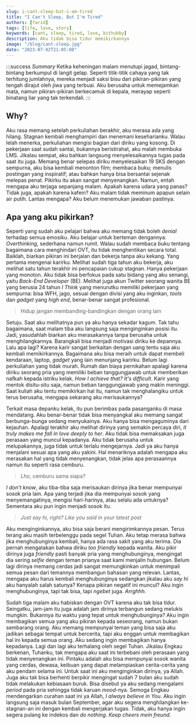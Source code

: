 ```yaml
---
slug: i-cant-sleep-but-i-am-tired
title: "I Can't Sleep, But I'm Tired"
authors: [farid]
tags: [life, love, story]
keywords: [cant, sleep, tired, love, bithubby]
description: Aku tidak bisa tidur memikirkannya
image: "/blog/cant-sleep.jpg"
date: "2023-07-02T21:05:00"
---
```


:::success _Summary_
Ketika keheningan malam menutupi jagad, bintang-bintang berkumpul di langit gelap. Seperti titik-titik cahaya yang tak terhitung jumlahnya, mereka menjadi saksi bisu dari pikiran-pikiran yang tengah dirajut oleh jiwa yang terbuai. Aku berusaha untuk memejamkan mata, namun pikiran-pikiran berkecamuk di kepala, merayap seperti binatang liar yang tak terkendali.
:::

<!-- truncate -->

## Why?

Aku rasa memang setelah perkuliahan berakhir, aku merasa ada yang hilang. Stagnan kembali menghampiri dan menemani keseharianku. Walau lelah menerka, perkuliahan mengisi bagian dari diriku yang kosong. Di pekerjaan saat sudah santai, bukannya beristirahat, aku malah membuka LMS. Jikalau sempat, aku bahkan langsung menyelesaikannya tugas pada saat itu juga. Memang benar selepas diriku menyelesaikan 19 SKS dengan sempurna, aku bisa kembali menonton film; membaca buku; menulis postingan yang inspiratif; atau bahkan hanya bisa bersantai sejenak melepas penat. Pikirku itu akan sangat menyenangkan. Namun, entah mengapa aku terjaga sepanjang malam. Apakah karena udara yang panas? Tidak juga, apakah karena kafein? Aku malam tidak meminum apapun selain air putih. Lantas mengapa? Aku belum menemukan jawaban pastinya.

## Apa yang aku pikirkan?

Seperti yang sudah aku pelajari bahwa aku memang tidak boleh _denial_ terhadap semua emosiku. Aku belajar untuk berteman dengannya. _Overthinking_, sederhana namun rumit. Walau sudah membaca buku tentang bagaimana cara menghindari OVT, itu tidak menghentikan secara total. Baiklah, biarkan pikiran ini berjalan dan bekerja tanpa aku kekang. Yang pertama mengenai karirku. Melihat sudah tiga tahun aku bekerja, aku melihat satu tahun terakhir ini pencapaian cukup stagnan. Hanya pekerjaan yang monoton. Aku tidak bisa berfokus pada satu bidang yang aku senangi, yaitu _Back-End Developer_ (BE). Melihat juga akun Twitter seorang wanita BE yang berusia 24 tahun _I Think_ yang menurutku memiliki pekerjaan yang sempurna: bisa WFH, jago, sesuai dengan divisi yang aku inginkan, _tools_ dan _gadget_ yang _high end_, benar-benar sangat profesional.

> Hidup jangan membanding-bandingkan dengan orang lain

Setuju. Saat aku melihatnya pun ya aku hanya sekadar kagum. Tak tahu bagaimana, saat malam tiba aku langsung saja menginginkan posisi itu. Jadi, yasudahlah biarkan aku merasakannya tanpa berusaha untuk menghilangkannya. Barangkali bisa menjadi motivasi diriku ke depannya. Lalu apa lagi? Karena karir sangat berkaitan dengan uang tentu saja aku kembali memikirkannya. Bagaimana aku bisa meraih untuk dapat membeli kendaraan, laptop, _gadget_ yang lain menunjang karirku. Belum lagi perkuliahan yang tidak murah. Rumah dan biaya pernikahan apalagi karena diriku seorang pria yang memiliki beban tanggungjawab untuk memberikan nafkah kepada istriku kelak. _How I achieve that? It's difficult_. Karir yang mentok disitu-situ saja, namun beban tanggungjawab yang makin meninggi. Saat kuliah aku tentu memikirkan hal itu, namun tak menghalangiku untuk terus berusaha, mengapa sekarang aku merisaukannya?

Terkait masa depanku kelak, itu pun berimbas pada pasanganku di masa mendatang. Aku benar-benar tidak bisa menyangkal aku memang sangat berbunga-bunga sedang menyukainya. Aku hanya bisa mengaguminya dari kejauhan. Apalagi terakhir aku melihat dirinya yang semakin percaya diri, _it truly makes me fall in love deeply to her_. Aku tidak bisa memaksakan juga perasaan yang muncul kepadanya. Aku tidak berusaha untuk melupakannya, juga tidak untuk terlalu mengejarnya. Jadi ya aku hanya menjalani sesuai apa yang aku yakini. Hal menariknya adalah mengapa aku merasakan hal yang tidak menyenangkan, tidak jelas apa perasaannya namun itu seperti rasa cemburu.

> _Lho_, cemburu sama siapa?

_I don't know_, aku tiba-tiba saja merisaukan dirinya jika benar mempunyai sosok pria lain. Apa yang terjadi jika dia mempunyai sosok yang menyemangatinya, mengisi hari-harinya, atau selalu ada untuknya? Sementara aku pun ingin menjadi sosok itu.

> _Just say hi, right? Like you said in your latest post_

Aku menginginkannya, aku bisa saja berani mengirimkannya pesan. Terus terang aku masih terbelenggu pada segel Tuhan. Aku tetap merasa bahwa jika menghubunginya kembali, hanya ada rasa sakit yang aku terima. Dia pernah mengatakan bahwa diriku _too friendly_ kepada wanita. Aku pikir dirinya juga _friendly_ pasti banyak pria yang menghubunginya, mengingat dia sering _selfie_ dengan teman prianya saat kami menjalin hubungan. Belum lagi dirinya memang cerdas jadi sangat memungkinkan untuk menimpali semua pesan dari temannya membangun bahasan yang relevan. Lantas, mengapa aku harus kembali menghubunginya sedangkan jikalau aku _say hi_ aku hanyalah salah satunya? Kenapa pikiran negatif ini muncul? Aku ingin menghubunginya, tapi tak bisa, tapi _ngebet_ juga. _Arrghhh_.

Sudah tiga malam aku habiskan dengan OVT karena aku tak bisa tidur. Seingatku, jam-jam itu juga adalah jam dirinya terbangun sedang melukis mungkin. Bukannya itu waktu yang tepat untuk menghubunginya? Aku ingin membagikan semua yang aku pikiran kepada seseorang, namun bukan sembarang orang. Aku memang mempunyai teman yang bisa saja aku jadikan sebagai tempat untuk bercerita, tapi aku enggan untuk membagikan hal ini kepada semua orang. Aku sedang ingin membagikan hanya kepadanya. Lagi dan lagi aku terhalang oleh segel Tuhan. Jikalau Engkau berkenan, Tuhanku, tak mengapa aku saat ini terbebani oleh perasaan yang tidak menyenangkan ini. Pintaku adalah aku bisa mempunyai sosok wanita yang cerdas, dewasa, keibuan yang dapat melampiaskan cerita-cerita yang aku pendam selama ini. Untuk saat ini aku menginginkan dirinya, ya Allah. Juga aku tak bisa berhenti berpikir mengingat sudah 7 bulan aku sudah tidak melakukan kebiasaan buruk. Bisa disebut ya aku sedang mengalami _period_ pada pria sehingga tidak karuan _mood_-nya. Semoga Engkau mendengarkan curahan saat ini ya Allah, _I always believe in You_. Aku ingin langsung saja masuk bulan September, agar aku segera menghilangkan ke-stagnan-an ini dengan kembali mengerjakan tugas. Tidak, aku hanya ingin segera pulang ke indekos dan _do nothing_. _Keep cheers mein freund_.
